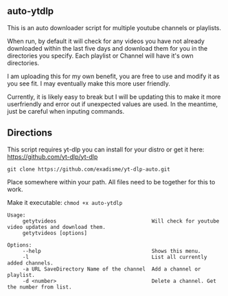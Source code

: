 ## auto-ytdlp

This is an auto downloader script for multiple youtube channels or playlists.

When run, by default it will check for any videos you have not already downloaded within the last five days and download them for you in the directories you specify. Each playlist or Channel will have it's own directories.

I am uploading this for my own benefit, you are free to use and modify it as you see fit.
I may eventually make this more user friendly.

Currently, it is likely easy to break but I will be updating this to make it more userfriendly and error out if unexpected values are used. In the meantime, just be careful when inputing commands.

## Directions


This script requires yt-dlp you can install for your distro or get it here: https://github.com/yt-dlp/yt-dlp


```git clone https://github.com/exadisme/yt-dlp-auto.git```


Place somewhere within your path. All files need to be together for this to work.


Make it executable: ```chmod +x auto-ytdlp```

```
Usage:
     getytvideos                               Will check for youtube video updates and download them.
     getytvideos [options]

Options:
     --help                                    Shows this menu.
     -l                                        List all currently added channels.
     -a URL SaveDirectory Name of the channel  Add a channel or playlist.
     -d <number>                               Delete a channel. Get the number from list.
```
